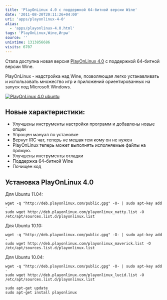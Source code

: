 ```yaml
---
title: 'PlayOnLinux 4.0 с поддержкой 64-битной версии Wine'
date: '2011-08-20T20:11:26+04:00'
uri: 'apps/playonlinux-4-0'
alias: 
  - 'apps/playonlinux-4.0.html'
tags: 'PlayOnLinux,Wine,Игры'
source: ''
unixtime: 1313856686
visits: 6707
---
```

Стала доступна новая версия [PlayOnLinux 4.0](http://www.playonlinux.com/en/download.html) с поддержкой 64-битной версии Wine.

PlayOnLinux - надстройка над Wine, позволяющая легко устанавливать и использовать множество игр и приложений ориентированных на запуск под Microsoft Windows.

[![PlayOnLinux 4.0 ubuntu](img/2011/08/20/20-00/playonlinux-6061973889-o.jpg)](img/2011/08/20/20-00/playonlinux-6061973889-o.jpg)

## Новые характеристики:

*   Улучшены инструменты настройки программ и добавлены новые опции
*   Упрощен мануал по установке
*   Вернут IRC чат, теперь не мешая тем кому он не нужен
*   PlayOnLinux теперь может выполнять исполняемые файлы на прямую.
*   Улучшены инструменты отладки
*   Поддержка 64-битной Wine
*   Почищен код

## Установка PlayOnLinux 4.0

Для Ubuntu 11.04:

```
wget -q "http://deb.playonlinux.com/public.gpg" -O- | sudo apt-key add - 
sudo wget http://deb.playonlinux.com/playonlinux_natty.list -O /etc/apt/sources.list.d/playonlinux.list
```

Для Ubuntu 10.10:

```
wget -q "http://deb.playonlinux.com/public.gpg" -O- | sudo apt-key add - 
sudo wget http://deb.playonlinux.com/playonlinux_maverick.list -O /etc/apt/sources.list.d/playonlinux.list
```

Для Ubuntu 10.04:

```
wget -q "http://deb.playonlinux.com/public.gpg" -O- | sudo apt-key add - 
sudo wget http://deb.playonlinux.com/playonlinux_lucid.list -O /etc/apt/sources.list.d/playonlinux.list
```

```
sudo apt-get update 
sudo apt-get install playonlinux
```
